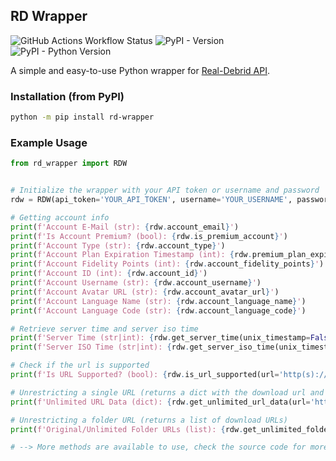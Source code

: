 ## RD Wrapper

![GitHub Actions Workflow Status](https://img.shields.io/github/actions/workflow/status/Henrique-Coder/rd-wrapper/.github%2Fworkflows%2Fpython-package.yml?branch=main&style=for-the-badge&logo=github&labelColor=gray&cacheSeconds=60&link=https%3A%2F%2Fgithub.com%2FHenrique-Coder%2Frd-wrapper)
![PyPI - Version](https://img.shields.io/pypi/v/rd-wrapper?style=for-the-badge&logo=pypi&labelColor=gray&color=white&cacheSeconds=60&link=https%3A%2F%2Fpypi.org%2Fproject%2Frd-wrapper)
![PyPI - Python Version](https://img.shields.io/pypi/pyversions/rd-wrapper?style=for-the-badge&logo=pypi&labelColor=gray&color=white&cacheSeconds=60&link=https%3A%2F%2Fpypi.org%2Fproject%2Frd-wrapper)

A simple and easy-to-use Python wrapper for [Real-Debrid API](https://api.real-debrid.com).

### Installation (from PyPI)

```bash
python -m pip install rd-wrapper
```

### Example Usage

```python
from rd_wrapper import RDW


# Initialize the wrapper with your API token or username and password
rdw = RDW(api_token='YOUR_API_TOKEN', username='YOUR_USERNAME', password='YOUR_PASSWORD',  anonymous_access=False)

# Getting account info
print(f'Account E-Mail (str): {rdw.account_email}')
print(f'Is Account Premium? (bool): {rdw.is_premium_account}')
print(f'Account Type (str): {rdw.account_type}')
print(f'Account Plan Expiration Timestamp (int): {rdw.premium_plan_expiration_timestamp}')
print(f'Account Fidelity Points (int): {rdw.account_fidelity_points}')
print(f'Account ID (int): {rdw.account_id}')
print(f'Account Username (str): {rdw.account_username}')
print(f'Account Avatar URL (str): {rdw.account_avatar_url}')
print(f'Account Language Name (str): {rdw.account_language_name}')
print(f'Account Language Code (str): {rdw.account_language_code}')

# Retrieve server time and server iso time
print(f'Server Time (str|int): {rdw.get_server_time(unix_timestamp=False)}')
print(f'Server ISO Time (str|int): {rdw.get_server_iso_time(unix_timestamp=True)}')

# Check if the url is supported
print(f'Is URL Supported? (bool): {rdw.is_url_supported(url='http(s)://...', password=None)}')

# Unrestricting a single URL (returns a dict with the download url and other info)
print(f'Unlimited URL Data (dict): {rdw.get_unlimited_url_data(url='http(s)://...', password=None, remote_traffic=False)}')

# Unrestricting a folder URL (returns a list of download URLs)
print(f'Original/Unlimited Folder URLs (list): {rdw.get_unlimited_folder_url_list(url='http(s)://...', unrestrict_urls=True)}')

# --> More methods are available to use, check the source code for more info
```
